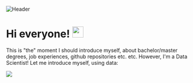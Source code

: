 ![Header](https://pbs.twimg.com/media/CqaI7iEWcAAimn6.jpg)

# Hi everyone! <img src="https://raw.githubusercontent.com/MartinHeinz/MartinHeinz/master/wave.gif" width="30px">
This is "the" moment I should introduce myself, about bachelor/master degrees, job experiences, github repositories etc. etc. However, I'm a Data Scientist! Let me introduce myself, using data:

<img src="https://render.githubusercontent.com/render/math?math=Alberto_profile = Bachelor_degree * X_{1} + Master_degree * X_{2} + Job_experience * X_{3} + GitHub_repositories * X_{4}">
